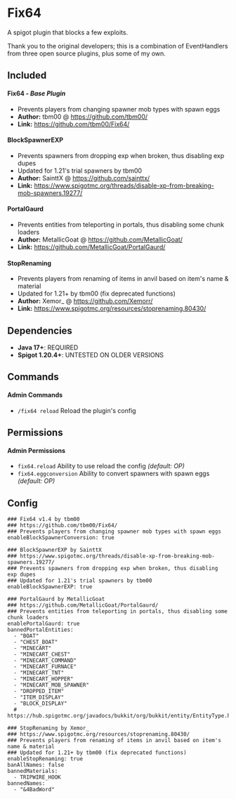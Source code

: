 # Fix64  
A spigot plugin that blocks a few exploits.

Thank you to the original developers; this is a combination of EventHandlers from three open source plugins, plus some of my own.

## Included
#### Fix64 *- Base Plugin*
- Prevents players from changing spawner mob types with spawn eggs
- **Author:** tbm00 @ https://github.com/tbm00/  
- **Link:** https://github.com/tbm00/Fix64/

#### BlockSpawnerEXP  
- Prevents spawners from dropping exp when broken, thus disabling exp dupes
- Updated for 1.21's trial spawners by tbm00
- **Author:** SainttX @ https://github.com/sainttx/  
- **Link:** https://www.spigotmc.org/threads/disable-xp-from-breaking-mob-spawners.19277/
  
#### PortalGaurd  
- Prevents entities from teleporting in portals, thus disabling some chunk loaders
- **Author:** MetallicGoat @ https://github.com/MetallicGoat/  
- **Link:** https://github.com/MetallicGoat/PortalGaurd/
  
#### StopRenaming  
- Prevents players from renaming of items in anvil based on item's name & material
- Updated for 1.21+ by tbm00 (fix deprecated functions)
- **Author:** Xemor_ @ https://github.com/Xemorr/  
- **Link:** https://www.spigotmc.org/resources/stoprenaming.80430/

## Dependencies
- **Java 17+**: REQUIRED
- **Spigot 1.20.4+**: UNTESTED ON OLDER VERSIONS

## Commands
#### Admin Commands
- `/fix64 reload` Reload the plugin's config

## Permissions
#### Admin Permissions
- `fix64.reload` Ability to use reload the config *(default: OP)*
- `fix64.eggconversion` Ability to convert spawners with spawn eggs *(default: OP)*

## Config
```
### Fix64 v1.4 by tbm00
### https://github.com/tbm00/Fix64/
### Prevents players from changing spawner mob types with spawn eggs
enableBlockSpawnerConversion: true

### BlockSpawnerEXP by SainttX
### https://www.spigotmc.org/threads/disable-xp-from-breaking-mob-spawners.19277/
### Prevents spawners from dropping exp when broken, thus disabling exp dupes
### Updated for 1.21's trial spawners by tbm00
enableBlockSpawnerEXP: true

### PortalGaurd by MetallicGoat
### https://github.com/MetallicGoat/PortalGaurd/
### Prevents entities from teleporting in portals, thus disabling some chunk loaders
enablePortalGaurd: true
bannedPortalEntities:
  - "BOAT"
  - "CHEST_BOAT"
  - "MINECART"
  - "MINECART_CHEST"
  - "MINECART_COMMAND"
  - "MINECART_FURNACE"
  - "MINECART_TNT"
  - "MINECART_HOPPER"
  - "MINECART_MOB_SPAWNER"
  - "DROPPED_ITEM"
  - "ITEM_DISPLAY"
  - "BLOCK_DISPLAY"
  # https://hub.spigotmc.org/javadocs/bukkit/org/bukkit/entity/EntityType.html

### StopRenaming by Xemor_
### https://www.spigotmc.org/resources/stoprenaming.80430/
### Prevents players from renaming of items in anvil based on item's name & material
### Updated for 1.21+ by tbm00 (fix deprecated functions)
enableStopRenaming: true
banAllNames: false
bannedMaterials:
  - TRIPWIRE_HOOK
bannedNames:
  - "&4BadWord"
```
